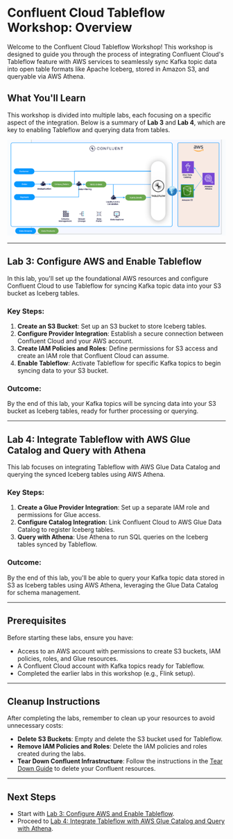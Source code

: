 # Confluent Cloud Tableflow Workshop: Overview

Welcome to the Confluent Cloud Tableflow Workshop! This workshop is designed to guide you through the process of integrating Confluent Cloud's Tableflow feature with AWS services to seamlessly sync Kafka topic data into open table formats like Apache Iceberg, stored in Amazon S3, and queryable via AWS Athena.

## What You'll Learn

This workshop is divided into multiple labs, each focusing on a specific aspect of the integration. Below is a summary of **Lab 3** and **Lab 4**, which are key to enabling Tableflow and querying data from tables.

![Architecture](img/lab-3-and-4-architecture.png)

---

## Lab 3: Configure AWS and Enable Tableflow

In this lab, you'll set up the foundational AWS resources and configure Confluent Cloud to use Tableflow for syncing Kafka topic data into your S3 bucket as Iceberg tables.

### Key Steps:
1. **Create an S3 Bucket**: Set up an S3 bucket to store Iceberg tables.
2. **Configure Provider Integration**: Establish a secure connection between Confluent Cloud and your AWS account.
3. **Create IAM Policies and Roles**: Define permissions for S3 access and create an IAM role that Confluent Cloud can assume.
4. **Enable Tableflow**: Activate Tableflow for specific Kafka topics to begin syncing data to your S3 bucket.

### Outcome:
By the end of this lab, your Kafka topics will be syncing data into your S3 bucket as Iceberg tables, ready for further processing or querying.

---

## Lab 4: Integrate Tableflow with AWS Glue Catalog and Query with Athena

This lab focuses on integrating Tableflow with AWS Glue Data Catalog and querying the synced Iceberg tables using AWS Athena.

### Key Steps:
1. **Create a Glue Provider Integration**: Set up a separate IAM role and permissions for Glue access.
2. **Configure Catalog Integration**: Link Confluent Cloud to AWS Glue Data Catalog to register Iceberg tables.
3. **Query with Athena**: Use Athena to run SQL queries on the Iceberg tables synced by Tableflow.

### Outcome:
By the end of this lab, you'll be able to query your Kafka topic data stored in S3 as Iceberg tables using AWS Athena, leveraging the Glue Data Catalog for schema management.

---

## Prerequisites

Before starting these labs, ensure you have:
- Access to an AWS account with permissions to create S3 buckets, IAM policies, roles, and Glue resources.
- A Confluent Cloud account with Kafka topics ready for Tableflow.
- Completed the earlier labs in this workshop (e.g., Flink setup).

---

## Cleanup Instructions

After completing the labs, remember to clean up your resources to avoid unnecessary costs:
- **Delete S3 Buckets**: Empty and delete the S3 bucket used for Tableflow.
- **Remove IAM Policies and Roles**: Delete the IAM policies and roles created during the labs.
- **Tear Down Confluent Infrastructure**: Follow the instructions in the [Tear Down Guide](../README.md#tear-down) to delete your Confluent resources.

---

## Next Steps

- Start with [Lab 3: Configure AWS and Enable Tableflow](tableflow-labs/lab3.md).
- Proceed to [Lab 4: Integrate Tableflow with AWS Glue Catalog and Query with Athena](tableflow-labs/lab4.md).

